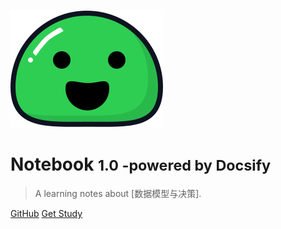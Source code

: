 ![logo](_media/icon.svg)

# Notebook <small>1.0 -powered by Docsify</small>

> A learning notes about [数据模型与决策].


[GitHub](https://github.com/docsifyjs/docsify/)
[Get Study](#数据模型与决策)